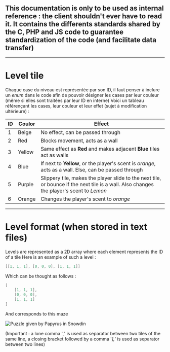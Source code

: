## This documentation is only to be used as internal reference : the client shouldn't ever have to read it. It contains the differents standards shared by the C, PHP and JS code to guarantee standardization of the code (and facilitate data transfer)
---
# Level tile
Chaque case du niveau est représentée par son ID, il faut penser à inclure un _enum_ dans le code afin de pouvoir désigner les cases par leur couleur (même si elles sont traitées par leur ID en interne)
Voici un tableau référençant les cases, leur couleur et leur effet (sujet à modification ultérieure) :

| ID | Coulor | Effect |
|----|---------|-------|
| 1 | Beige | No effect, can be passed through |
| 2 | Red | Blocks movement, acts as a wall |
| 3 | Yellow | Same effect as **Red** and makes adjacent **Blue** tiles act as walls |
| 4 | Blue | If next to **Yellow**, or the player's scent is *orange*, acts as a wall. Else, can be passed through |
| 5 | Purple | Slippery tile, makes the player slide to the next tile, or bounce if the next tile is a wall. Also changes the player's scent to *Lemon* |
| 6 | Orange | Changes the player's scent to *orange* |
---
# Level format (when stored in text files)
Levels are represented as a 2D array where each element represents the ID of a tile
Here is an example of such a level :
```c
[[1, 1, 1], [0, 0, 0], [1, 1, 1]]
```
Which can be thought as follows :
```c
[
	[1, 1, 1],
	[0, 0, 0],
	[1, 1, 1]
]
```
And corresponds to this maze

![Puzzle given by Papyrus in Snowdin](https://encrypted-tbn2.gstatic.com/images?q=tbn:ANd9GcQDbweV17KLaZsqve9ufOqfEj2OgfrtgnP_Hu9b0RE7kXCGkV00)

(Important : a lone comma '_,_' is used as separator between two tiles of the same line, a closing bracket followed by a comma '_],_' is used as separator between two lines)